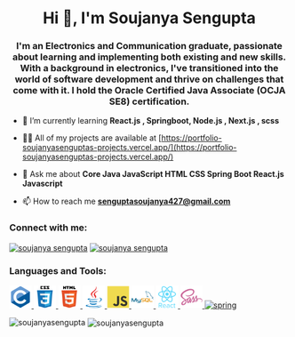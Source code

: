 <h1 align="center">Hi 👋, I'm Soujanya Sengupta</h1>
<h3 align="center">I'm an Electronics and Communication graduate, passionate about learning and implementing both existing and new skills. With a background in electronics, I've transitioned into the world of software development and thrive on challenges that come with it. I hold the Oracle Certified Java Associate (OCJA SE8) certification.</h3>

- 🌱 I’m currently learning **React.js , Springboot, Node.js , Next.js , scss**

- 👨‍💻 All of my projects are available at [https://portfolio-soujanyasenguptas-projects.vercel.app/](https://portfolio-soujanyasenguptas-projects.vercel.app/)

- 💬 Ask me about **Core Java JavaScript HTML CSS Spring Boot React.js Javascript**

- 📫 How to reach me **senguptasoujanya427@gmail.com**

<h3 align="left">Connect with me:</h3>
<p align="left">
<a href="https://linkedin.com/in/soujanya sengupta" target="blank"><img align="center" src="https://raw.githubusercontent.com/rahuldkjain/github-profile-readme-generator/master/src/images/icons/Social/linked-in-alt.svg" alt="soujanya sengupta" height="30" width="40" /></a>
<a href="https://www.hackerearth.com/soujanya sengupta" target="blank"><img align="center" src="https://raw.githubusercontent.com/rahuldkjain/github-profile-readme-generator/master/src/images/icons/Social/hackerearth.svg" alt="soujanya sengupta" height="30" width="40" /></a>
</p>

<h3 align="left">Languages and Tools:</h3>
<p align="left"> <a href="https://www.cprogramming.com/" target="_blank" rel="noreferrer"> <img src="https://raw.githubusercontent.com/devicons/devicon/master/icons/c/c-original.svg" alt="c" width="40" height="40"/> </a> <a href="https://www.w3schools.com/css/" target="_blank" rel="noreferrer"> <img src="https://raw.githubusercontent.com/devicons/devicon/master/icons/css3/css3-original-wordmark.svg" alt="css3" width="40" height="40"/> </a> <a href="https://www.w3.org/html/" target="_blank" rel="noreferrer"> <img src="https://raw.githubusercontent.com/devicons/devicon/master/icons/html5/html5-original-wordmark.svg" alt="html5" width="40" height="40"/> </a> <a href="https://www.java.com" target="_blank" rel="noreferrer"> <img src="https://raw.githubusercontent.com/devicons/devicon/master/icons/java/java-original.svg" alt="java" width="40" height="40"/> </a> <a href="https://developer.mozilla.org/en-US/docs/Web/JavaScript" target="_blank" rel="noreferrer"> <img src="https://raw.githubusercontent.com/devicons/devicon/master/icons/javascript/javascript-original.svg" alt="javascript" width="40" height="40"/> </a> <a href="https://www.mysql.com/" target="_blank" rel="noreferrer"> <img src="https://raw.githubusercontent.com/devicons/devicon/master/icons/mysql/mysql-original-wordmark.svg" alt="mysql" width="40" height="40"/> </a> <a href="https://reactjs.org/" target="_blank" rel="noreferrer"> <img src="https://raw.githubusercontent.com/devicons/devicon/master/icons/react/react-original-wordmark.svg" alt="react" width="40" height="40"/> </a> <a href="https://sass-lang.com" target="_blank" rel="noreferrer"> <img src="https://raw.githubusercontent.com/devicons/devicon/master/icons/sass/sass-original.svg" alt="sass" width="40" height="40"/> </a> <a href="https://spring.io/" target="_blank" rel="noreferrer"> <img src="https://www.vectorlogo.zone/logos/springio/springio-icon.svg" alt="spring" width="40" height="40"/> </a> </p>

<p><img align="left" src="https://github-readme-stats.vercel.app/api/top-langs?username=soujanyasengupta&show_icons=true&locale=en&layout=compact" alt="soujanyasengupta" /></p>

<p>&nbsp;<img align="center" src="https://github-readme-stats.vercel.app/api?username=soujanyasengupta&show_icons=true&locale=en" alt="soujanyasengupta" /></p>
